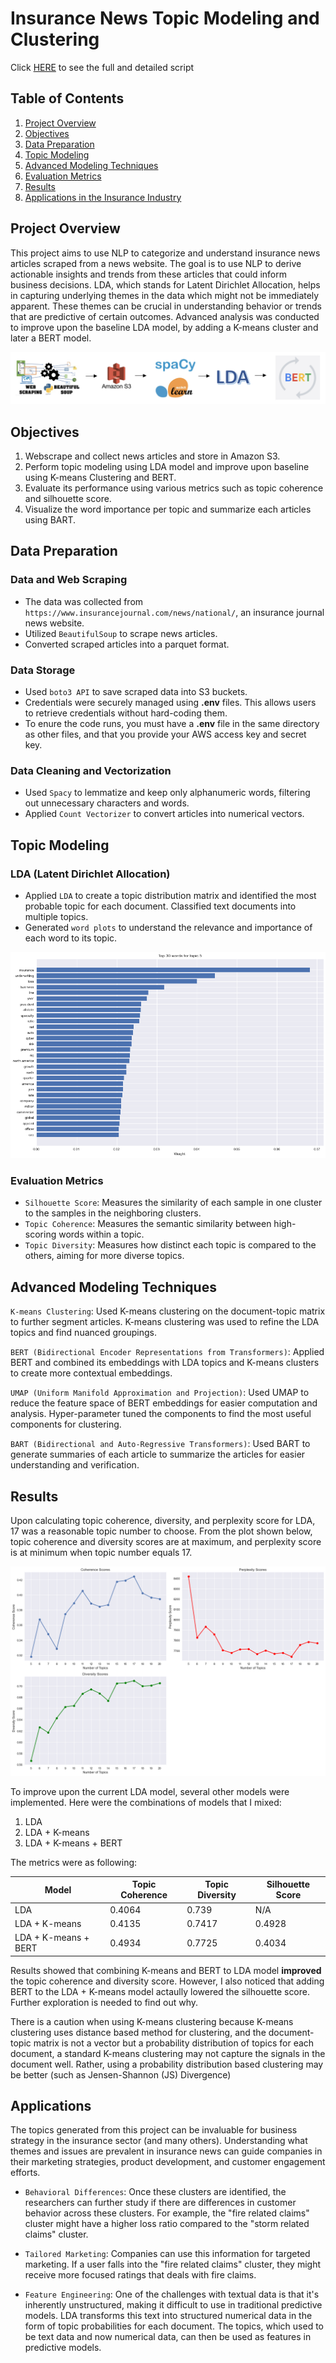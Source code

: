 # Insurance News Topic Modeling and Clustering

Click [HERE](https://github.com/choijin/NLP_Topic_Modeling) to see the full and detailed script

## Table of Contents

1. [Project Overview](#project-overview)
2. [Objectives](#objectives)
3. [Data Preparation](#data-preparation)
4. [Topic Modeling](#topic-modeling)
5. [Advanced Modeling Techniques](#advanced-modeling-techniques)
6. [Evaluation Metrics](#evaluation-metrics)
7. [Results](#results)
8. [Applications in the Insurance Industry](#applications)

## Project Overview

This project aims to use NLP to categorize and understand insurance news articles scraped from a news website. The goal is to use NLP to derive actionable insights and trends from these articles that could inform business decisions. LDA, which stands for Latent Dirichlet Allocation, helps in capturing underlying themes in the data which might not be immediately apparent. These themes can be crucial in understanding behavior or trends that are predictive of certain outcomes. Advanced analysis was conducted to improve upon the baseline LDA model, by adding a K-means cluster and later a BERT model.

![](/images/nlp_pipeline.png)

## Objectives

1. Webscrape and collect news articles and store in Amazon S3.
2. Perform topic modeling using LDA model and improve upon baseline using K-means Clustering and BERT.
3. Evaluate its performance using various metrics such as topic coherence and silhouette score.
4. Visualize the word importance per topic and summarize each articles using BART.

## Data Preparation

### Data and Web Scraping

* The data was collected from `https://www.insurancejournal.com/news/national/`, an insurance journal news website. 
* Utilized `BeautifulSoup` to scrape news articles.
* Converted scraped articles into a parquet format.

### Data Storage

* Used `boto3 API` to save scraped data into S3 buckets.
* Credentials were securely managed using **.env** files. This allows users to retrieve credentials without hard-coding them.
* To enure the code runs, you must have a **.env** file in the same directory as other files, and that you provide your AWS access key and secret key.

### Data Cleaning and Vectorization

* Used `Spacy` to lemmatize and keep only alphanumeric words, filtering out unnecessary characters and words.
* Applied `Count Vectorizer` to convert articles into numerical vectors.

## Topic Modeling

### LDA (Latent Dirichlet Allocation)

* Applied `LDA` to create a topic distribution matrix and identified the most probable topic for each document. Classified text documents into multiple topics.
* Generated `word plots` to understand the relevance and importance of each word to its topic.

![](/images/word_plot.png)

### Evaluation Metrics

* `Silhouette Score`: Measures the similarity of each sample in one cluster to the samples in the neighboring clusters.
* `Topic Coherence`: Measures the semantic similarity between high-scoring words within a topic.
* `Topic Diversity`: Measures how distinct each topic is compared to the others, aiming for more diverse topics.

## Advanced Modeling Techniques

`K-means Clustering`: Used K-means clustering on the document-topic matrix to further segment articles. K-means clustering was used to refine the LDA topics and find nuanced groupings.

`BERT (Bidirectional Encoder Representations from Transformers)`: Applied BERT and combined its embeddings with LDA topics and K-means clusters to create more contextual embeddings.

`UMAP (Uniform Manifold Approximation and Projection)`: Used UMAP to reduce the feature space of BERT embeddings for easier computation and analysis. Hyper-parameter tuned the components to find the most useful components for clustering.

`BART (Bidirectional and Auto-Regressive Transformers)`: Used BART to generate summaries of each article to summarize the articles for easier understanding and verification.

## Results

Upon calculating topic coherence, diversity, and perplexity score for LDA, 17 was a reasonable topic number to choose. From the plot shown below, topic coherence and diversity scores are at maximum, and perplexity score is at minimum when topic number equals 17.

![](/images/metric_plot.png) 

To improve upon the current LDA model, several other models were implemented. Here were the combinations of models that I mixed:

1. LDA
2. LDA + K-means
3. LDA + K-means + BERT

The metrics were as following:

| Model                | Topic Coherence | Topic Diversity | Silhouette Score |
|----------------------|-----------------|-----------------|------------------|
| LDA                  | 0.4064          | 0.739           | N/A              |
| LDA + K-means        | 0.4135          | 0.7417          | 0.4928           |
| LDA + K-means + BERT | 0.4934          | 0.7725          | 0.4034           |


Results showed that combining K-means and BERT to LDA model **improved** the topic coherence and diversity score. However, I also noticed that adding BERT to the LDA + K-means model actaully lowered the silhouette score. Further exploration is needed to find out why. 

There is a caution when using K-means clustering because K-means clustering uses distance based method for clustering, and the document-topic matrix is not a vector but a probability distribution of topics for each document, a standard K-means clustering may not capture the signals in the document well. Rather, using a probability distribution based clustering may be better (such as Jensen-Shannon (JS) Divergence)

## Applications

The topics generated from this project can be invaluable for business strategy in the insurance sector (and many others). Understanding what themes and issues are prevalent in insurance news can guide companies in their marketing strategies, product development, and customer engagement efforts. 

* `Behavioral Differences`: Once these clusters are identified, the researchers can further study if there are differences in customer behavior across these clusters. For example, the "fire related claims" cluster might have a higher loss ratio compared to the "storm related claims" cluster.

* `Tailored Marketing`: Companies can use this information for targeted marketing. If a user falls into the "fire related claims" cluster, they might receive more focused ratings that deals with fire claims.

* `Feature Engineering`: One of the challenges with textual data is that it's inherently unstructured, making it difficult to use in traditional predictive models. LDA transforms this text into structured numerical data in the form of topic probabilities for each document. The topics, which used to be text data and now numerical data, can then be used as features in predictive models.